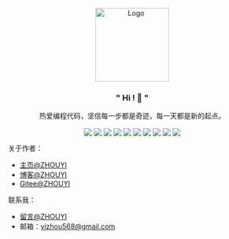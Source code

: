  <p align="center">
   <img align="center" src="https://github.com/ZHYI-source/ZHYI-source/assets/59498872/5f4a3557-4663-4778-b9df-1789b44693ec" alt="Logo" width="150" height="150">
   </p>
<h3 align="center">" Hi ! 👋 "</h3>

  <p align="center">
    热爱编程代码，坚信每一步都是奇迹，每一天都是新的起点。
   </p>
     <p align="center">
      <img align="center" src="https://img.shields.io/badge/常用技术-red">
      <img align="center" src="https://img.shields.io/badge/-Vue-34495e?logo=vue.js">
      <img align="center" src="https://img.shields.io/badge/-React-34495e?logo=react.js">
      <img align="center" src="https://img.shields.io/badge/-HTML5-red?logo=html5&logoColor=white">
      <img align="center" src="https://img.shields.io/badge/-CSS3-blue?logo=css3&logoColor=white">
      <img align="center" src="https://img.shields.io/badge/-JavaScript-yellow?logo=javascript&logoColor=white">
      <img align="center" src="https://img.shields.io/badge/-Nodejs-red?logo=node.js&logoColor=white">
      <img align="center" src="https://img.shields.io/badge/-Express-green?logo=Express&logoColor=white">
      <img align="center" src="https://img.shields.io/badge/-MongoDB-yellow?logo=MongoDB&logoColor=white">
      <img align="center" src="https://img.shields.io/badge/-Mysql-blue?logo=Mysql&logoColor=white">
</p>

关于作者：
- [主页@ZHOUYI](http://www.zhouyi.run)
- [博客@ZHOUYI](http://www.zhouyi.run/#/blog)
- [Gitee@ZHOUYI](https://gitee.com/Z568_568)
  
联系我：
- [留言@ZHOUYI](http://www.zhouyi.run/#/contact)
- 邮箱：yizhou568@gmail.com

